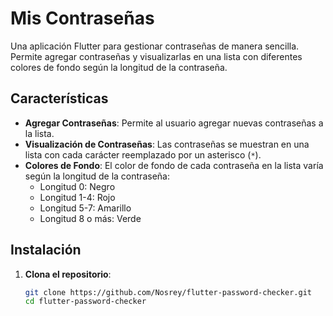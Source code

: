 
# Mis Contraseñas

Una aplicación Flutter para gestionar contraseñas de manera sencilla. Permite agregar contraseñas y visualizarlas en una lista con diferentes colores de fondo según la longitud de la contraseña.

## Características

- **Agregar Contraseñas**: Permite al usuario agregar nuevas contraseñas a la lista.
- **Visualización de Contraseñas**: Las contraseñas se muestran en una lista con cada carácter reemplazado por un asterisco (`*`).
- **Colores de Fondo**: El color de fondo de cada contraseña en la lista varía según la longitud de la contraseña:
  - Longitud 0: Negro
  - Longitud 1-4: Rojo
  - Longitud 5-7: Amarillo
  - Longitud 8 o más: Verde

## Instalación

1. **Clona el repositorio**:
   ```sh
   git clone https://github.com/Nosrey/flutter-password-checker.git
   cd flutter-password-checker